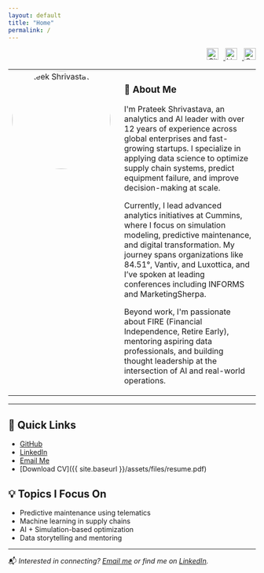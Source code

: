 ```yaml
---
layout: default
title: "Home"
permalink: /
---
```


<p align="right">
  <a href="https://github.com/prateek0489" target="_blank">
    <img src="https://cdn.jsdelivr.net/npm/simple-icons@v9/icons/github.svg" alt="GitHub" width="24" height="24" style="margin-right: 10px;" />
  </a>
  <a href="https://linkedin.com/in/pshrivastava1989" target="_blank">
    <img src="https://cdn.jsdelivr.net/npm/simple-icons@v9/icons/linkedin.svg" alt="LinkedIn" width="24" height="24" style="margin-right: 10px;" />
  </a>
  <a href="https://scholar.google.com/citations?user=YOUR_ID" target="_blank">
    <img src="https://cdn.jsdelivr.net/npm/simple-icons@v9/icons/googlescholar.svg" alt="Google Scholar" width="24" height="24" />
  </a>
</p>

<table>
<tr>
<td style="width: 30%; vertical-align: top;">
  <img src="{{ site.baseurl }}/assets/images/prateek.jpg" alt="Prateek Shrivastava" width="200" style="border-radius: 50%;">
</td>
<td style="padding-left: 20px; vertical-align: top;">

### 👋 About Me

I'm Prateek Shrivastava, an analytics and AI leader with over 12 years of experience across global enterprises and fast-growing startups. I specialize in applying data science to optimize supply chain systems, predict equipment failure, and improve decision-making at scale.

Currently, I lead advanced analytics initiatives at Cummins, where I focus on simulation modeling, predictive maintenance, and digital transformation. My journey spans organizations like 84.51°, Vantiv, and Luxottica, and I’ve spoken at leading conferences including INFORMS and MarketingSherpa.

Beyond work, I'm passionate about FIRE (Financial Independence, Retire Early), mentoring aspiring data professionals, and building thought leadership at the intersection of AI and real-world operations.

</td>
</tr>
</table>

---

## 🔗 Quick Links
- [GitHub](https://github.com/prateek0489)
- [LinkedIn](https://linkedin.com/in/pshrivastava1989)
- [Email Me](mailto:prateek.ietdavv@gmail.com)
- [Download CV]({{ site.baseurl }}/assets/files/resume.pdf)

## 💡 Topics I Focus On
- Predictive maintenance using telematics
- Machine learning in supply chains
- AI + Simulation-based optimization
- Data storytelling and mentoring

---

📬 *Interested in connecting? [Email me](mailto:prateek.ietdavv@gmail.com) or find me on [LinkedIn](https://linkedin.com/in/pshrivastava1989).*

